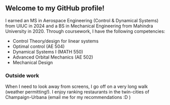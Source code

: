 ## Welcome to my GitHub profile!

I earned an MS in Aerospace Engineering (Control & Dynamical Systems) from UIUC in 2024 and a BS in Mechanical Engineering from Mahindra University in 2020. Through coursework, I have the following competencies:
  - Control Theory/design for linear systems
  - Optimal control (AE 504)
  - Dynamical Systems I (MATH 550)
  - Advanced Orbital Mechanics (AE 502)
  - Mechanical Design

### Outside work

When I need to look away from screens, I go off on a very long walk (weather permitting!). I enjoy ranking restaurants in the twin-cities of Champaign-Urbana (email me for my recommendations :D )
